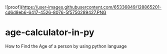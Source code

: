 ![proof](https://user-images.githubusercontent.com/65336849/128865201-cd6d8eb6-6417-4526-8076-5f5750289427.PNG
# age-calculator-in-py
How to Find the Age of a person by using python language 
